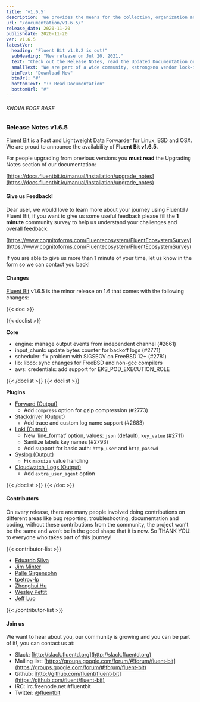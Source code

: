 ```yaml
---
title: 'v1.6.5'
description: 'We provides the means for the collection, organization and computerized retrieval of knowledgeand Lightweight Data Forwarder for Linux, BSD and OSX. We are proud to announce the availability of Fluent Bit v1.6.5.'
url: "/documentation/v1.6.5/"
release_date: 2020-11-20
publishdate: 2020-11-20
ver: v1.6.5
latestVer:
  heading: "Fluent Bit v1.8.2 is out!"
  subHeading: "New release on Jul 20, 2021,"
  text: "Check out the Release Notes, read the Updated Documentation or jump directly to the Downloads Section."
  smallText: "We are part of a wide community, <strong>no vendor lock-in.</strong>"
  btnText: "Download Now"
  btnUrl: "#"
  bottomText: ":: Read Documentation"
  bottomUrl: "#"
---
```


###### KNOWLEDGE BASE

### Release Notes v1.6.5

[Fluent Bit](https://fluentbit.io/) is a Fast and Lightweight Data Forwarder for Linux, BSD and OSX. We are proud to announce the availability of **Fluent Bit v1.6.5.**

For people upgrading from previous versions you **must read** the Upgrading Notes section of our documentation:

[https://docs.fluentbit.io/manual/installation/upgrade_notes](https://docs.fluentbit.io/manual/installation/upgrade_notes)

#### Give us Feedback!

Dear user, we would love to learn more about your journey using Fluentd / Fluent Bit, if you want to give us some useful feedback please fill the **1 minute** community survey to help us understand your challenges and overall feedback:

[https://www.cognitoforms.com/Fluentecosystem/FluentEcosystemSurvey](https://www.cognitoforms.com/Fluentecosystem/FluentEcosystemSurvey)

If you are able to give us more than 1 minute of your time, let us know in the form so we can contact you back!

#### Changes

[Fluent Bit](https://fluentbit.io) v1.6.5 is the minor release on 1.6 that comes with the following changes:

{{< doc >}}

{{< doclist >}}

**Core**

* engine: manage output events from independent channel (#2661)
* input_chunk: update bytes counter for backoff logs (#2771)
* scheduler: fix problem with SIGSEGV on FreeBSD 12+ (#2781)
* lib: libco: sync changes for FreeBSD and non-gcc compilers
* aws: credentials: add support for EKS_POD_EXECUTION_ROLE

{{< /doclist >}}
{{< doclist >}}

**Plugins**

* [Forward (Output)](https://docs.fluentbit.io/manual/pipeline/outputs/forward/)
  * Add `compress` option for gzip compression (#2773)
* [Stackdriver (Output)](https://docs.fluentbit.io/manual/pipeline/outputs/stackdriver/)
  * Add trace and custom log name support (#2683)
* [Loki (Output)](https://docs.fluentbit.io/manual/pipeline/outputs/loki/)
  * New ‘line_format’ option, values: `json` (default), `key_value` (#2711)
  * Sanitize labels key names (#2793)
  * Add support for basic auth: `http_user` and `http_passwd`
* [Syslog (Output)](https://docs.fluentbit.io/manual/pipeline/outputs/syslog/)
  * Fix `maxsize` value handling
* [Cloudwatch_Logs (Output)](https://docs.fluentbit.io/manual/pipeline/outputs/cloudwatch_logs/)
  * Add `extra_user_agent` option

{{< /doclist >}}
{{< /doc >}}

#### Contributors

On every release, there are many people involved doing contributions on different areas like bug reporting, troubleshooting, documentation and coding, without these contributions from the community, the project won’t be the same and won’t be in the good shape that it is now. So THANK YOU! to everyone who takes part of this journey!

{{< contributor-list >}}

* [Eduardo Silva](https://github.com/edsiper)
* [Jim Minter](https://github.com/jim-minter)
* [Palle Girgensohn](https://github.com/girgen)
* [tpetrov-lp](https://github.com/tpetrov-lp)
* [Zhonghui Hu](https://github.com/zhonghui12)
* [Wesley Pettit](https://github.com/PettitWesley)
* [Jeff Luo](https://github.com/JeffLuoo)

{{< /contributor-list >}}

#### Join us

We want to hear about you, our community is growing and you can be part of it!, you can contact us at:

* Slack: [http://slack.fluentd.org](http://slack.fluentd.org)
* Mailing list: [https://groups.google.com/forum/#!forum/fluent-bit](https://groups.google.com/forum/#!forum/fluent-bit)
* Github: [http://github.com/fluent/fluent-bit](https://github.com/fluent/fluent-bit)
* IRC: irc.freenode.net #fluentbit
* Twitter: [@fluentbit](https://twitter.com/fluentbit)
